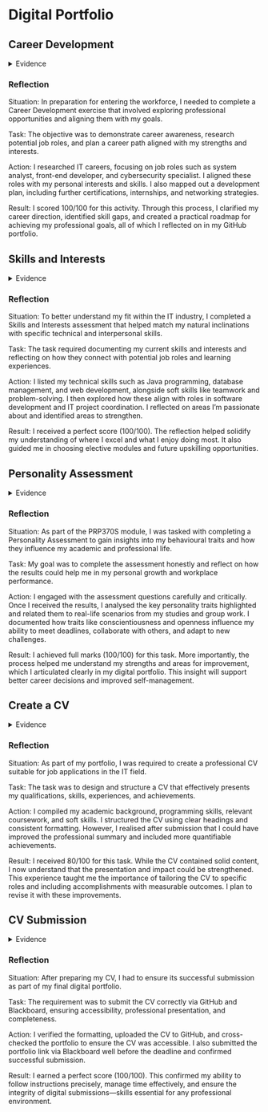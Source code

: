 # Digital Portfolio
## Career Development

<details>
<summary>Evidence</summary>
  
![Career Development](https://github.com/user-attachments/assets/501deb7e-61bb-4faf-8149-ed94f8c4c5e5)

  


</details>

### Reflection
Situation:
In preparation for entering the workforce, I needed to complete a Career Development exercise that involved exploring professional opportunities and aligning them with my goals.

Task:
The objective was to demonstrate career awareness, research potential job roles, and plan a career path aligned with my strengths and interests.

Action:
I researched IT careers, focusing on job roles such as system analyst, front-end developer, and cybersecurity specialist. I aligned these roles with my personal interests and skills. I also mapped out a development plan, including further certifications, internships, and networking strategies.

Result:
I scored 100/100 for this activity. Through this process, I clarified my career direction, identified skill gaps, and created a practical roadmap for achieving my professional goals, all of which I reflected on in my GitHub portfolio.
## Skills and Interests


<details>
<summary>Evidence</summary>
  
 ![Skills and Interests](https://github.com/user-attachments/assets/28b7a317-330b-4644-a1b0-ddc0b72a4e86) 


</details>

### Reflection
Situation:
To better understand my fit within the IT industry, I completed a Skills and Interests assessment that helped match my natural inclinations with specific technical and interpersonal skills.

Task:
The task required documenting my current skills and interests and reflecting on how they connect with potential job roles and learning experiences.

Action:
I listed my technical skills such as Java programming, database management, and web development, alongside soft skills like teamwork and problem-solving. I then explored how these align with roles in software development and IT project coordination. I reflected on areas I’m passionate about and identified areas to strengthen.

Result:
I received a perfect score (100/100). The reflection helped solidify my understanding of where I excel and what I enjoy doing most. It also guided me in choosing elective modules and future upskilling opportunities.
## Personality Assessment

<details>
<summary>Evidence</summary>
  
![Personality Assessment](https://github.com/user-attachments/assets/0d266fca-c84f-40d0-ae1f-12d3a35d6b4c)


</details>

### Reflection
Situation:
As part of the PRP370S module, I was tasked with completing a Personality Assessment to gain insights into my behavioural traits and how they influence my academic and professional life.

Task:
My goal was to complete the assessment honestly and reflect on how the results could help me in my personal growth and workplace performance.

Action:
I engaged with the assessment questions carefully and critically. Once I received the results, I analysed the key personality traits highlighted and related them to real-life scenarios from my studies and group work. I documented how traits like conscientiousness and openness influence my ability to meet deadlines, collaborate with others, and adapt to new challenges.

Result:
I achieved full marks (100/100) for this task. More importantly, the process helped me understand my strengths and areas for improvement, which I articulated clearly in my digital portfolio. This insight will support better career decisions and improved self-management.
## Create a CV

<details>
<summary>Evidence</summary>
  
![Create a CV](https://github.com/user-attachments/assets/127ab32e-0245-49d1-b074-e43d63507b18)


</details>

### Reflection
Situation:
As part of my portfolio, I was required to create a professional CV suitable for job applications in the IT field.

Task:
The task was to design and structure a CV that effectively presents my qualifications, skills, experiences, and achievements.

Action:
I compiled my academic background, programming skills, relevant coursework, and soft skills. I structured the CV using clear headings and consistent formatting. However, I realised after submission that I could have improved the professional summary and included more quantifiable achievements.

Result:
I received 80/100 for this task. While the CV contained solid content, I now understand that the presentation and impact could be strengthened. This experience taught me the importance of tailoring the CV to specific roles and including accomplishments with measurable outcomes. I plan to revise it with these improvements.
## CV Submission
<details>
<summary>Evidence</summary>
  
  ![CV Submission](https://github.com/user-attachments/assets/5fbc96d1-b1df-4cf8-b171-5e20a744f1d8)



</details>

### Reflection
Situation:
After preparing my CV, I had to ensure its successful submission as part of my final digital portfolio.

Task:
The requirement was to submit the CV correctly via GitHub and Blackboard, ensuring accessibility, professional presentation, and completeness.

Action:
I verified the formatting, uploaded the CV to GitHub, and cross-checked the portfolio to ensure the CV was accessible. I also submitted the portfolio link via Blackboard well before the deadline and confirmed successful submission.

Result:
I earned a perfect score (100/100). This confirmed my ability to follow instructions precisely, manage time effectively, and ensure the integrity of digital submissions—skills essential for any professional environment.
